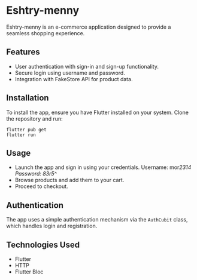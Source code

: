 # Eshtry-menny

Eshtry-menny is an e-commerce application designed to provide a seamless shopping experience.

## Features

- User authentication with sign-in and sign-up functionality.
- Secure login using username and password.
- Integration with FakeStore API for product data.

## Installation

To install the app, ensure you have Flutter installed on your system. Clone the repository and run:

```
flutter pub get
flutter run
```

## Usage

- Launch the app and sign in using your credentials. Username: mor*2314 Password: 83r5^*
- Browse products and add them to your cart.
- Proceed to checkout.

## Authentication

The app uses a simple authentication mechanism via the `AuthCubit` class, which handles login and registration.

## Technologies Used

- Flutter
- HTTP
- Flutter Bloc

